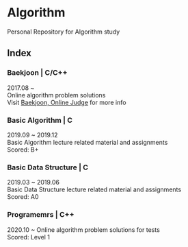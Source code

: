 Algorithm
=========
Personal Repository for Algorithm study

## Index
### Baekjoon | C/C++
2017.08 ~  
Online algorithm problem solutions   
Visit [Baekjoon, Online Judge](https://www.acmicpc.net) for more info  
### Basic Algorithm | C
2019.09 ~ 2019.12  
Basic Algorithm lecture related material and assignments   
Scored: B+
### Basic Data Structure | C
2019.03 ~ 2019.06  
Basic Data Structure lecture related material and assignments  
Scored: A0

### Programemrs | C++
2020.10 ~
Online algorithm problem solutions for tests  
Scored: Level 1
